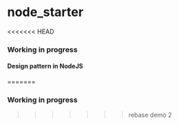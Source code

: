 # node_starter
<<<<<<< HEAD
### Working in progress  
#### Design pattern in NodeJS





=======
### Working in progress



  
>>>>>>> rebase demo 2
